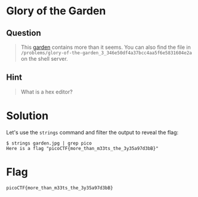 # Glory of the Garden
## Question
>This [garden](files/garden.jpg) contains more than it seems. You can also find the file in `/problems/glory-of-the-garden_3_346e50df4a37bcc4aa5f6e5831604e2a` on the shell server.

## Hint
>What is a hex editor?

# Solution
Let's use the `strings` command and filter the output to reveal the flag:
~~~~
$ strings garden.jpg | grep pico
Here is a flag "picoCTF{more_than_m33ts_the_3y35a97d3bB}"
~~~~

# Flag
`picoCTF{more_than_m33ts_the_3y35a97d3bB}`
